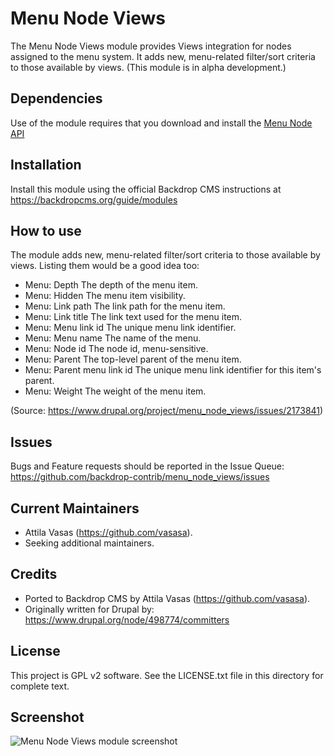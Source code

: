 Menu Node Views
===============

The Menu Node Views module provides Views integration for nodes assigned to the menu system. It adds new, menu-related filter/sort criteria to those available by views. (This module is in alpha development.)


Dependencies
------------

Use of the module requires that you download and install the [Menu Node API](https://backdropcms.org/project/menu_node_views)


Installation
---------------

Install this module using the official Backdrop CMS instructions at
https://backdropcms.org/guide/modules


How to use
----------

The module adds new, menu-related filter/sort criteria to those available by views. Listing them would be a good idea too:
- Menu: Depth The depth of the menu item.
- Menu: Hidden The menu item visibility.
- Menu: Link path The link path for the menu item.
- Menu: Link title The link text used for the menu item.
- Menu: Menu link id The unique menu link identifier.
- Menu: Menu name The name of the menu.
- Menu: Node id The node id, menu-sensitive.
- Menu: Parent The top-level parent of the menu item.
- Menu: Parent menu link id The unique menu link identifier for this item's parent.
- Menu: Weight The weight of the menu item.

(Source: https://www.drupal.org/project/menu_node_views/issues/2173841)


Issues
------

Bugs and Feature requests should be reported in the Issue Queue:
https://github.com/backdrop-contrib/menu_node_views/issues


Current Maintainers
-------------------

- Attila Vasas (https://github.com/vasasa).
- Seeking additional maintainers.


Credits
-------

- Ported to Backdrop CMS by Attila Vasas (https://github.com/vasasa).
- Originally written for Drupal by: https://www.drupal.org/node/498774/committers


License
-------

This project is GPL v2 software. See the LICENSE.txt file in this directory for
complete text.


Screenshot
----------

![Menu Node Views module screenshot](https://github.com/backdrop-contrib/menu_node_views/blob/1.x-1.x/images/screenshot.png)
